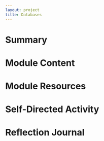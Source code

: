 ```yaml
---
layout: project
title: Databases
---
```


# Summary

# Module Content

# Module Resources

# Self-Directed Activity

# Reflection Journal


